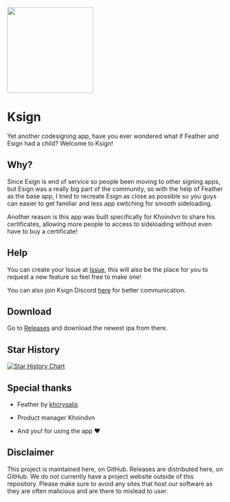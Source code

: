 <img src="https://github.com/user-attachments/assets/bd4ff1aa-d8ba-4a73-8403-3cf1279478b8" height="200">

# Ksign

Yet another codesigning app, have you ever wondered what if Feather and Esign had a child? Welcome to Ksign!

## Why?
Since Esign is end of service so people been moving to other signing apps, but Esign was a really big part of the community, so with the help of Feather as the base app, I tried to recreate Esign as close as possible so you guys can easier to get familiar and less app switching for smooth sideloading.

Another reason is this app was built specifically for Khoindvn to share his certificates, allowing more people to access to sideloading without even have to buy a certificate!

## Help
You can create your Issue at [Issue](https://github.com/Nyasami/Ksign-public/issues), this will also be the place for you to request a new feature so feel free to make one!

You can also join Ksign Discord [here](https://discord.gg/sfbZfQzVdQ) for better communication.

## Download
Go to [Releases](https://github.com/Nyasami/Ksign-public/releases) and download the newest ipa from there.

## Star History

<a href="https://www.star-history.com/#Nyasami/Ksign-public&Timeline">
 <picture>
   <source media="(prefers-color-scheme: dark)" srcset="https://api.star-history.com/svg?repos=Nyasami/Ksign-public&type=Timeline&theme=dark" />
   <source media="(prefers-color-scheme: light)" srcset="https://api.star-history.com/svg?repos=Nyasami/Ksign-public&type=Timeline" />
   <img alt="Star History Chart" src="https://api.star-history.com/svg?repos=Nyasami/Ksign-public&type=Timeline" />
 </picture>
</a>

## Special thanks
- Feather by [khcrysalis](https://github.com/khcrysalis/Feather)  

- Product manager Khoindvn

- And you! for using the app ❤️

## Disclaimer

This project is maintained here, on GitHub. Releases are distributed here, on GitHub. We do not currently have a project website outside of this repository. Please make sure to avoid any sites that host our software as they are often malicious and are there to mislead to user.
